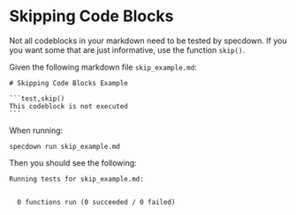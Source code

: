 # Skipping Code Blocks

Not all codeblocks in your markdown need to be tested by specdown.
If you you want some that are just informative, use the function `skip()`.

Given the following markdown file `skip_example.md`:

~~~markdown,file(path="skip_example.md")
# Skipping Code Blocks Example

```test,skip()
This codeblock is not executed
```
~~~

When running:

```shell,script(name="skip_example", expected_exit_code=0)
specdown run skip_example.md
```

Then you should see the following:

```text,verify(script_name="skip_example", stream=stdout)
Running tests for skip_example.md:


  0 functions run (0 succeeded / 0 failed)
```
